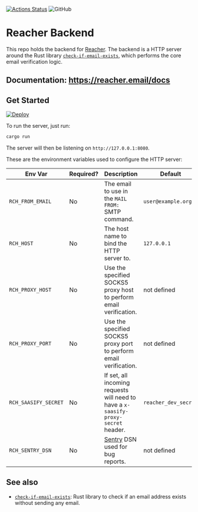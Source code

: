 [![Actions Status](https://github.com/reacherhq/backend/workflows/pr/badge.svg)](https://github.com/reacherhq/backend/actions)
![GitHub](https://img.shields.io/github/license/reacherhq/backend.svg)

# Reacher Backend

This repo holds the backend for [Reacher](https://reacherhq.github.io/). The backend is a HTTP server around the Rust library [`check-if-email-exists`](https://github.com/amaurymartiny/check-if-email-exists), which performs the core email verification logic.

## Documentation: https://reacher.email/docs

## Get Started

[![Deploy](https://www.herokucdn.com/deploy/button.svg)](https://heroku.com/deploy?template=https://github.com/reacherhq/backend)

To run the server, just run:

```bash
cargo run
```

The server will then be listening on `http://127.0.0.1:8080`.

These are the environment variables used to configure the HTTP server:

| Env Var              | Required? | Description                                                                        | Default              |
| -------------------- | --------- | ---------------------------------------------------------------------------------- | -------------------- |
| `RCH_FROM_EMAIL`     | No        | The email to use in the `MAIL FROM:` SMTP command.                                 | `user@example.org`   |
| `RCH_HOST`           | No        | The host name to bind the HTTP server to.                                          | `127.0.0.1`          |
| `RCH_PROXY_HOST`     | No        | Use the specified SOCKS5 proxy host to perform email verification.                 | not defined          |
| `RCH_PROXY_PORT`     | No        | Use the specified SOCKS5 proxy port to perform email verification.                 | not defined          |
| `RCH_SAASIFY_SECRET` | No        | If set, all incoming requests will need to have a `x-saasify-proxy-secret` header. | `reacher_dev_secret` |
| `RCH_SENTRY_DSN`     | No        | [Sentry](https://sentry.io) DSN used for bug reports.                              | not defined          |

## See also

-   [`check-if-email-exists`](https://github.com/amaurymartiny/check-if-email-exists): Rust library to check if an email address exists without sending any email.
